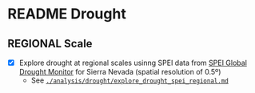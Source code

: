 # README Drought 

## REGIONAL Scale 
* [X] Explore drought at regional scales usinng SPEI data from [SPEI Global Drought Monitor](http://sac.csic.es/spei/database.html) for Sierra Nevada (spatial resolution of 0.5º) 
   * See [`./analysis/drought/explore_drought_spei_regional.md`](../analysis/drought/explore_drought_spei_regional.md)